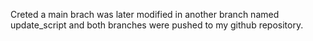Creted a main brach
was later modified in another branch named update_script
and both branches were pushed to my github repository.
